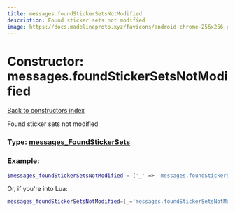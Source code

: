 ```yaml
---
title: messages.foundStickerSetsNotModified
description: Found sticker sets not modified
image: https://docs.madelineproto.xyz/favicons/android-chrome-256x256.png
---
```

# Constructor: messages.foundStickerSetsNotModified  
[Back to constructors index](index.md)



Found sticker sets not modified




### Type: [messages\_FoundStickerSets](../types/messages_FoundStickerSets.md)


### Example:

```php
$messages_foundStickerSetsNotModified = ['_' => 'messages.foundStickerSetsNotModified'];
```  


Or, if you're into Lua:

```lua
messages_foundStickerSetsNotModified={_='messages.foundStickerSetsNotModified'}

```


